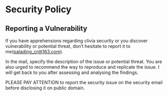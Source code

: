 # Security Policy

## Reporting a Vulnerability

If you have apprehensions regarding clivia security or you discover vulnerability or potential threat, don’t
hesitate to report it to me(palading_cr@163.com).

In the mail, specify the description of the issue or potential threat. You are also urged to recommend the way to
reproduce and replicate the issue. I will get back to you after assessing and analysing the findings.

PLEASE PAY ATTENTION to report the security issue on the security email before disclosing it on public domain.
